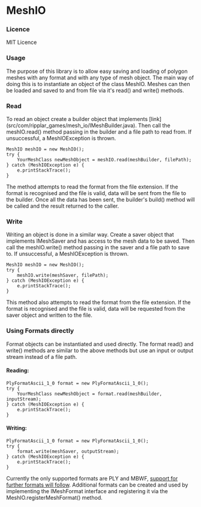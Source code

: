 # MeshIO
<h3>Licence</h3>
MIT Licence


<h3>Usage</h3>
The purpose of this library is to allow easy saving and loading of polygon meshes with any format and with any type of mesh object. The main way of doing this is to instantiate an object of the class MeshIO. Meshes can then be loaded and saved to and from file via it's read() and write() methods.


<h3>Read</h3>
To read an object create a builder object that implements [link](src/com/ripplar_games/mesh_io/IMeshBuilder.java). Then call the meshIO.read() method passing in the builder and a file path to read from. If unsuccessful, a MeshIOException is thrown.

    MeshIO meshIO = new MeshIO();
    try {
        YourMeshClass newMeshObject = meshIO.read(meshBuilder, filePath);
    } catch (MeshIOException e) {
        e.printStackTrace();
    }

The method attempts to read the format from the file extension. If the format is recognised and the file is valid, data will be sent from the file to the builder. Once all the data has been sent, the builder's build() method will be called and the result returned to the caller.


<h3>Write</h3>
Writing an object is done in a similar way. Create a saver object that implements IMeshSaver and has access to the mesh data to be saved. Then call the meshIO.write() method passing in the saver and a file path to save to. If unsuccessful, a MeshIOException is thrown.

    MeshIO meshIO = new MeshIO();
    try {
        meshIO.write(meshSaver, filePath);
    } catch (MeshIOException e) {
        e.printStackTrace();
    }

This method also attempts to read the format from the file extension. If the format is recognised and the file is valid, data will be requested from the saver object and written to the file.


<h3>Using Formats directly</h3>
Format objects can be instantiated and used directly. The format read() and write() methods are similar to the above methods but use an input or output stream instead of a file path.


<h4>Reading:</h4>

    PlyFormatAscii_1_0 format = new PlyFormatAscii_1_0();
    try {
        YourMeshClass newMeshObject = format.read(meshBuilder, inputStream);
    } catch (MeshIOException e) {
        e.printStackTrace();
    }

<h4>Writing:</h4>

    PlyFormatAscii_1_0 format = new PlyFormatAscii_1_0();
    try {
        format.write(meshSaver, outputStream);
    } catch (MeshIOException e) {
        e.printStackTrace();
    }

Currently the only supported formats are PLY and MBWF, [support for further formats will follow](TODO.md). Additional formats can be created and used by implementing the IMeshFormat interface and registering it via the MeshIO.registerMeshFormat() method.
